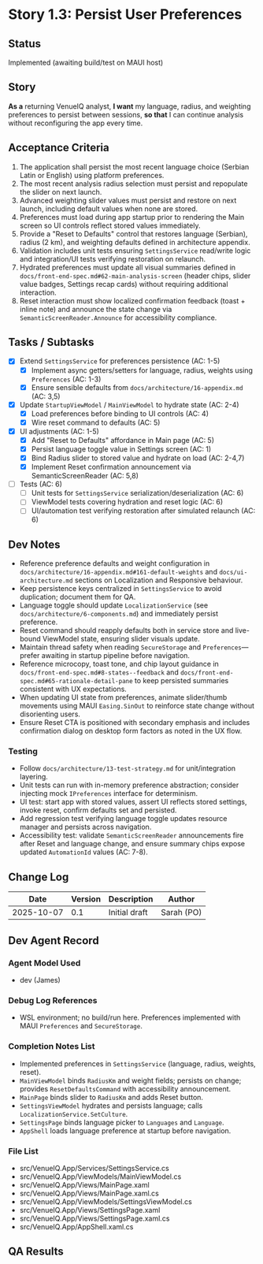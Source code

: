 # Story 1.3: Persist User Preferences

## Status
Implemented (awaiting build/test on MAUI host)

## Story
**As a** returning VenueIQ analyst,
**I want** my language, radius, and weighting preferences to persist between sessions,
**so that** I can continue analysis without reconfiguring the app every time.

## Acceptance Criteria
1. The application shall persist the most recent language choice (Serbian Latin or English) using platform preferences.
2. The most recent analysis radius selection must persist and repopulate the slider on next launch.
3. Advanced weighting slider values must persist and restore on next launch, including default values when none are stored.
4. Preferences must load during app startup prior to rendering the Main screen so UI controls reflect stored values immediately.
5. Provide a "Reset to Defaults" control that restores language (Serbian), radius (2 km), and weighting defaults defined in architecture appendix.
6. Validation includes unit tests ensuring `SettingsService` read/write logic and integration/UI tests verifying restoration on relaunch.
7. Hydrated preferences must update all visual summaries defined in `docs/front-end-spec.md#62-main-analysis-screen` (header chips, slider value badges, Settings recap cards) without requiring additional interaction.
8. Reset interaction must show localized confirmation feedback (toast + inline note) and announce the state change via `SemanticScreenReader.Announce` for accessibility compliance.

## Tasks / Subtasks
- [x] Extend `SettingsService` for preferences persistence (AC: 1-5)
  - [x] Implement async getters/setters for language, radius, weights using `Preferences` (AC: 1-3)
  - [x] Ensure sensible defaults from `docs/architecture/16-appendix.md` (AC: 3,5)
- [x] Update `StartupViewModel` / `MainViewModel` to hydrate state (AC: 2-4)
  - [x] Load preferences before binding to UI controls (AC: 4)
  - [x] Wire reset command to defaults (AC: 5)
- [x] UI adjustments (AC: 1-5)
  - [x] Add "Reset to Defaults" affordance in Main page (AC: 5)
  - [x] Persist language toggle value in Settings screen (AC: 1)
  - [x] Bind Radius slider to stored value and hydrate on load (AC: 2-4,7)
  - [x] Implement Reset confirmation announcement via SemanticScreenReader (AC: 5,8)
- [ ] Tests (AC: 6)
  - [ ] Unit tests for `SettingsService` serialization/deserialization (AC: 6)
  - [ ] ViewModel tests covering hydration and reset logic (AC: 6)
  - [ ] UI/automation test verifying restoration after simulated relaunch (AC: 6)

## Dev Notes
- Reference preference defaults and weight configuration in `docs/architecture/16-appendix.md#161-default-weights` and `docs/ui-architecture.md` sections on Localization and Responsive behaviour.
- Keep persistence keys centralized in `SettingsService` to avoid duplication; document them for QA.
- Language toggle should update `LocalizationService` (see `docs/architecture/6-components.md`) and immediately persist preference.
- Reset command should reapply defaults both in service store and live-bound ViewModel state, ensuring slider visuals update.
- Maintain thread safety when reading `SecureStorage` and `Preferences`—prefer awaiting in startup pipeline before navigation.
- Reference microcopy, toast tone, and chip layout guidance in `docs/front-end-spec.md#8-states--feedback` and `docs/front-end-spec.md#65-rationale-detail-pane` to keep persisted summaries consistent with UX expectations.
- When updating UI state from preferences, animate slider/thumb movements using MAUI `Easing.SinOut` to reinforce state change without disorienting users.
- Ensure Reset CTA is positioned with secondary emphasis and includes confirmation dialog on desktop form factors as noted in the UX flow.

### Testing
- Follow `docs/architecture/13-test-strategy.md` for unit/integration layering.
- Unit tests can run with in-memory preference abstraction; consider injecting mock `IPreferences` interface for determinism.
- UI test: start app with stored values, assert UI reflects stored settings, invoke reset, confirm defaults set and persisted.
- Add regression test verifying language toggle updates resource manager and persists across navigation.
- Accessibility test: validate `SemanticScreenReader` announcements fire after Reset and language change, and ensure summary chips expose updated `AutomationId` values (AC: 7-8).

## Change Log
| Date | Version | Description | Author |
|---|---|---|---|
| 2025-10-07 | 0.1 | Initial draft | Sarah (PO) |

## Dev Agent Record

### Agent Model Used

- dev (James)
### Debug Log References

- WSL environment; no build/run here. Preferences implemented with MAUI `Preferences` and `SecureStorage`.
### Completion Notes List

- Implemented preferences in `SettingsService` (language, radius, weights, reset).
- `MainViewModel` binds `RadiusKm` and weight fields; persists on change; provides `ResetDefaultsCommand` with accessibility announcement.
- `MainPage` binds slider to `RadiusKm` and adds Reset button.
- `SettingsViewModel` hydrates and persists language; calls `LocalizationService.SetCulture`.
- `SettingsPage` binds language picker to `Languages` and `Language`.
- `AppShell` loads language preference at startup before navigation.
### File List

- src/VenueIQ.App/Services/SettingsService.cs
- src/VenueIQ.App/ViewModels/MainViewModel.cs
- src/VenueIQ.App/Views/MainPage.xaml
- src/VenueIQ.App/Views/MainPage.xaml.cs
- src/VenueIQ.App/ViewModels/SettingsViewModel.cs
- src/VenueIQ.App/Views/SettingsPage.xaml
- src/VenueIQ.App/Views/SettingsPage.xaml.cs
- src/VenueIQ.App/AppShell.xaml.cs
## QA Results
